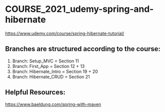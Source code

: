 # COURSE_2021_udemy-spring-and-hibernate
https://www.udemy.com/course/spring-hibernate-tutorial/

## Branches are structured according to the course:

1. Branch: Setup_MVC = Section 11
2. Branch: First_App = Section 12 + 13
3. Branch: Hibernate_Intro = Section 19 + 20
4. Branch: Hibernate_CRUD = Section 21

## Helpful Resources:
https://www.baeldung.com/spring-with-maven
